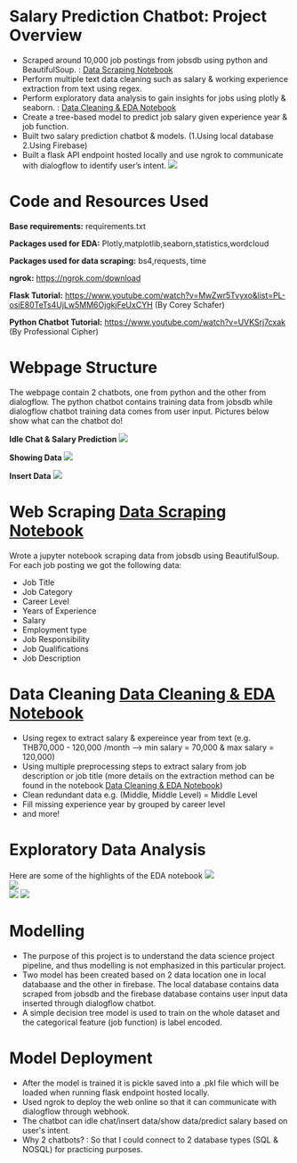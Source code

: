 # Salary Prediction Chatbot: Project Overview
* Scraped around 10,000 job postings from jobsdb using python and BeautifulSoup. :  [Data Scraping Notebook](https://colab.research.google.com/drive/1CxPKttPc71m3fAs-ZbRyHzjzmzwEeQ-_?usp=sharing)
* Perform multiple text data cleaning such as salary & working experience extraction from text using regex. 
* Perform exploratory data analysis to gain insights for jobs using plotly & seaborn. : [Data Cleaning & EDA Notebook](https://colab.research.google.com/drive/1Ipjt0Be_ZJM1BhYPNchVwGvKjPOqco4V?usp=sharing)
* Create a tree-based model to predict job salary given experience year & job function.
* Built two salary prediction chatbot & models. (1.Using local database 2.Using Firebase)
* Built a flask API endpoint hosted locally and use ngrok to communicate with dialogflow to identify user’s intent.
![](/images/chatbot_flow.png)
# Code and Resources Used
**Base requirements:** requirements.txt

**Packages used for EDA:** Plotly,matplotlib,seaborn,statistics,wordcloud

**Packages used for data scraping:** bs4,requests, time

**ngrok:** https://ngrok.com/download

**Flask Tutorial:** https://www.youtube.com/watch?v=MwZwr5Tvyxo&list=PL-osiE80TeTs4UjLw5MM6OjgkjFeUxCYH (By Corey Schafer)

**Python Chatbot Tutorial:** https://www.youtube.com/watch?v=UVKSrj7cxak (By Professional Cipher)


# Webpage Structure
The webpage contain 2 chatbots, one from python and the other from dialogflow. The python chatbot contains training data from jobsdb while dialogflow chatbot training data comes from user input. Pictures below show what can the chatbot do!

**Idle Chat & Salary Prediction**
![](/images/idle_chat.png)


**Showing Data**
![](/images/show_data.png)

**Insert Data**
![](/images/insert_data.png)

# Web Scraping [Data Scraping Notebook](https://colab.research.google.com/drive/1CxPKttPc71m3fAs-ZbRyHzjzmzwEeQ-_?usp=sharing)
Wrote a jupyter notebook scraping data from jobsdb using BeautifulSoup. For each job posting we got the following data: 
* Job Title	
* Job Category
* Career Level	
* Years of Experience
* Salary
* Employment type
* Job Responsibility
* Job Qualifications
* Job Description




# Data Cleaning [Data Cleaning & EDA Notebook](https://colab.research.google.com/drive/1Ipjt0Be_ZJM1BhYPNchVwGvKjPOqco4V?usp=sharing)
* Using regex to extract salary & expereince year from text (e.g. THB70,000 - 120,000 /month --> min salary = 70,000 & max salary = 120,000)
* Using multiple preprocessing steps to extract salary from job description or job title (more details on the extraction method can be found in the notebook [Data Cleaning & EDA Notebook](https://colab.research.google.com/drive/1Ipjt0Be_ZJM1BhYPNchVwGvKjPOqco4V?usp=sharing))
* Clean redundant data e.g. (Middle, Middle Level) = Middle Level
* Fill missing experience year by grouped by career level
* and more!


# Exploratory Data Analysis
Here are some of the highlights of the EDA notebook
![](/images/pie_chart.png)  
![](/images/wordcloud.png)  
![](/images/salary_experience.png) 
![](/images/salary_jobfunction.png)



# Modelling
* The purpose of this project is to understand the data science project pipeline, and thus modelling is not emphasized in this particular project.
* Two model has been created based on 2 data location one in local databaase and the other in firebase. The local database contains data scraped from jobsdb and the firebase database contains user input data inserted through dialogflow chatbot.
* A simple decision tree model is used to train on the whole dataset and the categorical feature (job function) is label encoded.
 
# Model Deployment
* After the model is trained it is pickle saved into a .pkl file which will be loaded when running flask endpoint hosted locally.
* Used ngrok to deploy the web online so that it can communicate with dialogflow through webhook.
* The chatbot can idle chat/insert data/show data/predict salary based on user's intent.
* Why 2 chatbots? : So that I could connect to 2 database types (SQL & NOSQL) for practicing purposes.

